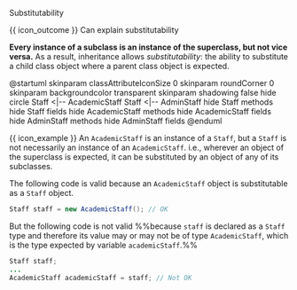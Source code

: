 <span id="title">Substitutability</span>

<span id="prereqs"><panel src="../../../oop/inheritance/what/unit-inElsewhere-asFlat.md" boilerplate header="%%{{ icon_prereq }} Paradigms → Object Oriented Programming → Inheritance → What%%" popup-url="{{ baseUrl }}/oop/inheritance/what" /></span>

<span id="outcomes">{{ icon_outcome }} Can explain substitutability</span>

<div id="body">

**Every instance of a subclass is an instance of the superclass, but not vice versa.** As a result, inheritance allows _substitutability_: the ability to substitute a child class object where a parent class object is expected.

<box>

<puml>
@startuml
skinparam classAttributeIconSize 0
skinparam roundCorner 0
skinparam backgroundcolor transparent
skinparam shadowing false
hide circle
Staff <|-- AcademicStaff
Staff <|-- AdminStaff
hide Staff methods
hide Staff fields
hide AcademicStaff methods
hide AcademicStaff fields
hide AdminStaff methods
hide AdminStaff fields
@enduml
</puml>

{{ icon_example }} An `AcademicStaff` is an instance of a `Staff`, but a `Staff` is not necessarily an instance of an `AcademicStaff`. i.e., wherever an object of the superclass is expected, it can be substituted by an object of any of its subclasses.

The following code is valid because an `AcademicStaff` object is substitutable as a `Staff` object.

```java
Staff staff = new AcademicStaff(); // OK
```

But the following code is not valid %%because `staff` is declared as a `Staff` type and therefore its value may or may not be of  type `AcademicStaff`, which is the type expected by variable `academicStaff`.%%

```java
Staff staff;
...
AcademicStaff academicStaff = staff; // Not OK
```
</box>

</div>

<div id="extras">
</div>
